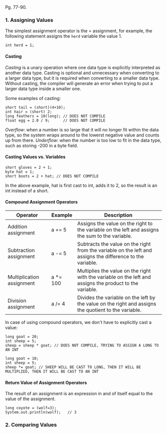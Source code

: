 Pg. 77-90.

### 1. Assigning Values

The simplest assignment operator is the = assignment, for example, the following statement assigns the `herd` variable
the value 1.

`int herd = 1;`

#### Casting

_Casting_ is a unary operation where one data type is explicitly interpreted as another data type. Casting is optional and
unnecessary when converting to a larger data type, but it is required when converting to a smaller data type. Without casting,
the compiler will generate an error when trying to put a larger data type inside a smaller one.

Some examples of casting:

```
short tail = (short)(4+10);
int hair = (short) 2;
long feathers = 10(long); // DOES NOT COMPILE
float egg = 2.0 / 9;      // DOES NOT COMPILE
```

_Overflow_: when a number is so large that it will no longer fit within the data type, so the system wraps around to the lowerst
negative value and counts up from there.
_Underflow_: when the number is too low to fit in the data type, such as storing -200 in a byte field.

#### Casting Values vs. Variables

```
short gloves = 2 + 1;
byte hat = 1;
short boots = 2 + hat; // DOES NOT COMPILE
```

In the above example, hat is first cast to int, adds it to 2, so the result is an int instead of a short.

#### Compound Assignment Operators

| Operator                  | Example   | Description                                                                                                |
| ------------------------- | --------- | ---------------------------------------------------------------------------------------------------------- |
| Addition assignment       | a += 5    | Assigns the value on the right to the variable on the left and assigns the sum to the variable.            |
| Subtraction assignment    | a -= 5    | Subtracts the value on the right from the variable on the left and assigns the difference to the variable. |
| Multiplication assignment | a \*= 100 | Multiplies the value on the right with the variable on the left and assigns the product to the variable.   |
| Division assignment       | a /= 4    | Divides the variable on the left by the value on the right and assigns the quotient to the variable.       |

In case of using compound operators, we don't have to explicitly cast a value:

```
long goat = 20;
int sheep = 5;
sheep = sheep * goat; // DOES NOT COMPILE, TRYING TO ASSIGN A LONG TO AN INT

long goat = 10;
int sheep = 5;
sheep *= goat; // SHEEP WILL BE CAST TO LONG, THEN IT WILL BE MULTIPLIED, THEN IT WILL BE CAST TO AN INT
```

#### Return Value of Assignment Operators

The result of an assignment is an expression in and of itself equal to the value of the assignment.

```
long coyote = (wolf=3);
System.out.println(wolf);   // 3
```

### 2. Comparing Values
